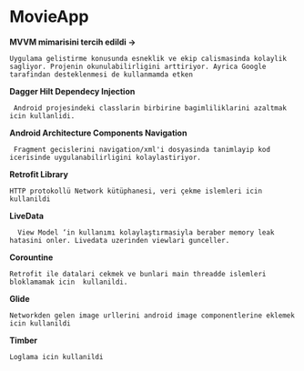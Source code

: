# MovieApp


**MVVM mimarisini tercih edildi ->**

``Uygulama gelistirme konusunda esneklik ve ekip calismasinda kolaylik sagliyor. Projenin okunulabilirligini arttiriyor. Ayrica Google tarafindan desteklenmesi de kullanmamda etken `` 


**Dagger Hilt Dependecy Injection**

`` Android projesindeki classlarin birbirine bagimliliklarini azaltmak icin kullanlidi.``

**Android Architecture Components  Navigation**

`` Fragment gecislerini navigation/xml'i dosyasinda tanimlayip kod icerisinde uygulanabilirligini kolaylastiriyor.`` 

**Retrofit Library**

``HTTP protokollü Network kütüphanesi, veri çekme islemleri icin kullanildi ``

**LiveData**

``  View Model ‘in kullanımı kolaylaştırmasiyla beraber memory leak hatasini onler. Livedata uzerinden viewlari gunceller.``

**Corountine**

``Retrofit ile datalari cekmek ve bunlari main threadde islemleri bloklamamak icin  kullanildi.``

**Glide**

``Networkden gelen image urllerini android image componentlerine eklemek icin kullanildi``

**Timber**

``Loglama icin kullanildi``





